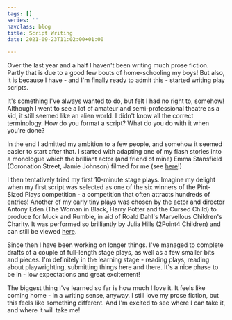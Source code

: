 ```yaml
---
tags: []
series: ''
navclass: blog
title: Script Writing
date: 2021-09-23T11:02:00+01:00

---
```

Over the last year and a half I haven't been writing much prose fiction. Partly that is due to a good few bouts of home-schooling my boys! But also, it is because I have - and I'm finally ready to admit this - started writing play scripts.

It's something I've always wanted to do, but felt I had no right to, somehow! Although I went to see a lot of amateur and semi-professional theatre as a kid, it still seemed like an alien world. I didn't know all the correct terminology. How do you format a script? What do you do with it when you're done?

In the end I admitted my ambition to a few people, and somehow it seemed easier to start after that. I started with adapting one of my flash stories into a monologue which the brilliant actor (and friend of mine) Emma Stansfield (Coronation Street, Jamie Johnson) filmed for me (see [here](https://www.youtube.com/watch?v=ZSZz-GFTqDI)!) 

I then tentatively tried my first 10-minute stage plays. Imagine my delight when my first script was selected as one of the six winners of the Pint-Sized Plays competition - a competition that often attracts hundreds of entries! Another of my early tiny plays was chosen by the actor and director Antony Eden (The Woman in Black, Harry Potter and the Cursed Child) to produce for Muck and Rumble, in aid of Roald Dahl's Marvellous Children's Charity. It was performed so brilliantly by Julia Hills (2Point4 Children) and can still be viewed [here](https://www.youtube.com/watch?v=nX059EwW5Qg&t=662s).

Since then I have been working on longer things. I've managed to complete drafts of a couple of full-length stage plays, as well as a few smaller bits and pieces. I'm definitely in the learning stage - reading plays, reading about playwrighting, submitting things here and there. It's a nice phase to be in - low expectations and great excitement!

The biggest thing I've learned so far is how much I love it. It feels like coming home - in a writing sense, anyway. I still love my prose fiction, but this feels like something different. And I'm excited to see where I can take it, and where it will take me!